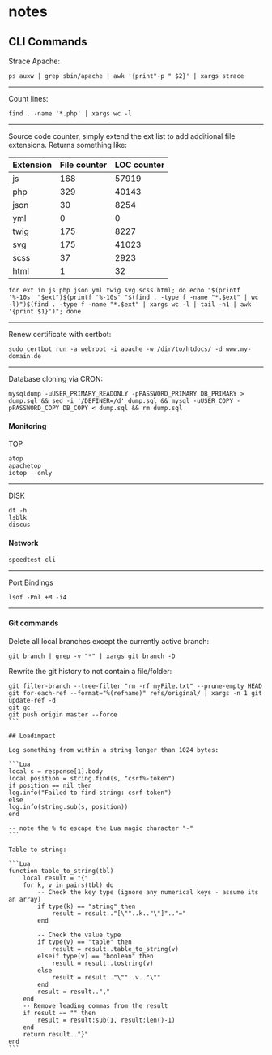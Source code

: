 # notes

## CLI Commands

Strace Apache:

```CLI
ps auxw | grep sbin/apache | awk '{print"-p " $2}' | xargs strace
```

---

Count lines:

```CLI
find . -name '*.php' | xargs wc -l
```

---

Source code counter, simply extend the ext list to add additional file extensions. Returns something like:

Extension | File counter | LOC counter
--- | --- | ---
js | 168 | 57919
php | 329 | 40143
json | 30 | 8254
yml | 0 | 0
twig | 175 | 8227
svg | 175 | 41023
scss | 37 | 2923
html | 1 | 32

```CLI
for ext in js php json yml twig svg scss html; do echo "$(printf '%-10s' "$ext")$(printf '%-10s' "$(find . -type f -name "*.$ext" | wc -l)")$(find . -type f -name "*.$ext" | xargs wc -l | tail -n1 | awk '{print $1}')"; done
```

---

Renew certificate with certbot:

```CLI
sudo certbot run -a webroot -i apache -w /dir/to/htdocs/ -d www.my-domain.de
```

---

Database cloning via CRON:

```CLI
mysqldump -uUSER_PRIMARY_READONLY -pPASSWORD_PRIMARY DB_PRIMARY > dump.sql && sed -i '/DEFINER=/d' dump.sql && mysql -uUSER_COPY -pPASSWORD_COPY DB_COPY < dump.sql && rm dump.sql
```

#### Monitoring

TOP

```CLI
atop
apachetop
iotop --only
```

---

DISK

```CLI
df -h
lsblk
discus
```

#### Network

```CLI
speedtest-cli
```

---

Port Bindings

```CLI
lsof -Pnl +M -i4
```

---

#### Git commands

Delete all local branches except the currently active branch:

```CLI
git branch | grep -v "*" | xargs git branch -D
```

Rewrite the git history to not contain a file/folder:

````CLI
git filter-branch --tree-filter "rm -rf myFile.txt" --prune-empty HEAD
git for-each-ref --format="%(refname)" refs/original/ | xargs -n 1 git update-ref -d
git gc
git push origin master --force
```

## Loadimpact

Log something from within a string longer than 1024 bytes:

```Lua
local s = response[1].body
local position = string.find(s, "csrf%-token")
if position == nil then
log.info("Failed to find string: csrf-token")
else
log.info(string.sub(s, position))
end

-- note the % to escape the Lua magic character "-"
```

Table to string:

```Lua
function table_to_string(tbl)
    local result = "{"
    for k, v in pairs(tbl) do
        -- Check the key type (ignore any numerical keys - assume its an array)
        if type(k) == "string" then
            result = result.."[\""..k.."\"]".."="
        end

        -- Check the value type
        if type(v) == "table" then
            result = result..table_to_string(v)
        elseif type(v) == "boolean" then
            result = result..tostring(v)
        else
            result = result.."\""..v.."\""
        end
        result = result..","
    end
    -- Remove leading commas from the result
    if result ~= "" then
        result = result:sub(1, result:len()-1)
    end
    return result.."}"
end
```
